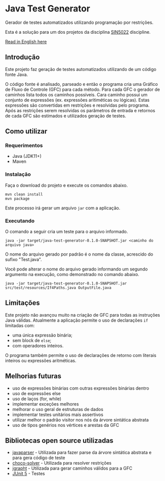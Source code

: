 # Java Test Generator
Gerador de testes automatizados utilizando programação por restrições.

Esta é a solução para um dos projetos da disciplina [SIN5022](https://uspdigital.usp.br/janus/componente/disciplinasOferecidasInicial.jsf?action=3&sgldis=SIN5022) discipline.

[Read in English here](./README.md)
## Introdução

Este projeto faz geração de testes automatizados utilizando de um código fonte Java. 

O código fonte é analisado, parseado e então o programa cria uma Gráfico de Fluxo de Controle (GFC) para cada método. Para cada GFC o gerador de caminhos lista todos os caminhos possíveis. Cara caminho possui um conjunto de expressões (ex. expressões aritiméticas ou lógicas).
Estas expressões são convertidas em restrições e resolvidas pelo programa. Após as restrições serem resolvidas os parâmetros de entrada e retornos de cada GFC são estimados e utilizados geração de testes.

## Como utilizar

### Requerimentos
- Java (JDK11+)
- Maven

### Instalação

Faça o download do projeto e execute os comandos abaixo.

```shell
mvn clean install
mvn package
```

Este processo irá gerar um arquivo `jar` com a aplicação.

### Executando

O comando a seguir cria um teste para o arquivo informado.
```shell
java -jar target/java-test-generator-0.1.0-SNAPSHOT.jar <caminho do arquivo java>
```
O nome do arquivo gerado por padrão é o nome da classe, acrescido do sufixo "Test.java".

Você pode alterar o nome do arquivo gerado informando um segundo argumento na execução,
como demonstrado no comando abaixo.
```shell
java -jar target/java-test-generator-0.1.0-SNAPSHOT.jar src/test/resources/If4Paths.java OutputFile.java
```
## Limitações
Este projeto não avançou muito na criação de GFC para todas as instruções Java válidas.
Atualmente a aplicação permite o uso de declarações `if` limitadas com:
- uma única expressão binária;
- sem block de `else`;
- com operadores inteiros.

O programa também permite o uso de declarações de retorno com literais inteiros ou expressões aritméticas.

## Melhorias futuras
- uso de expressões binárias com outras expressões binárias dentro
- uso de expressões else
- uso de laços (for, while)
- implementar exceções melhores
- melhorar o uso geral de estruturas de dados
- implementar testes unitários mais assertivos
- utilizar melhor o padrão visitor nos nós da árvore sintática abstrata
- uso de tipos genérios nos vértices e arestas da GFC

## Bibliotecas open source utilizadas
- [javaparser](https://github.com/javaparser/javaparser) - Utilizada para fazer parse da árvore síntática abstrata e para gera código de teste
- [choco-solver](https://github.com/chocoteam/choco-solver/) - Utilizada para resolver restrições
- [jgrapht](https://github.com/jgrapht/jgrapht) - Utilizada para gerar caminhos válidos para a GFC
- [JUnit 5](https://junit.org/junit5/) - Testes


